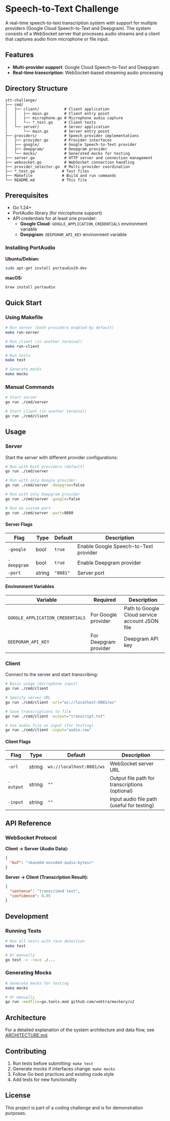 # Speech-to-Text Challenge

A real-time speech-to-text transcription system with support for multiple providers (Google Cloud Speech-to-Text and Deepgram). The system consists of a WebSocket server that processes audio streams and a client that captures audio from microphone or file input.

## Features

- **Multi-provider support**: Google Cloud Speech-to-Text and Deepgram
- **Real-time transcription**: WebSocket-based streaming audio processing

## Directory Structure

```
stt-challenge/
├── cmd/
│   ├── client/           # Client application
│   │   ├── main.go       # Client entry point
│   │   ├── microphone.go # Microphone audio capture
│   │   └── *_test.go     # Client tests
│   └── server/           # Server application
│       └── main.go       # Server entry point
├── providers/            # Speech provider implementations
│   ├── provider.go       # Provider interfaces
│   ├── google/           # Google Speech-to-Text provider
│   ├── deepgram/         # Deepgram provider
│   └── mocks/            # Generated mocks for testing
├── server.go             # HTTP server and connection management
├── websocket.go          # WebSocket connection handling
├── provider_selector.go  # Multi-provider coordination
├── *_test.go            # Test files
├── Makefile             # Build and run commands
└── README.md            # This file
```

## Prerequisites

- Go 1.24+
- PortAudio library (for microphone support)
- API credentials for at least one provider:
  - **Google Cloud**: `GOOGLE_APPLICATION_CREDENTIALS` environment variable
  - **Deepgram**: `DEEPGRAM_API_KEY` environment variable

### Installing PortAudio

**Ubuntu/Debian:**
```bash
sudo apt-get install portaudio19-dev
```

**macOS:**
```bash
brew install portaudio
```

## Quick Start

### Using Makefile

```bash
# Run server (both providers enabled by default)
make run-server

# Run client (in another terminal)
make run-client

# Run tests
make test

# Generate mocks
make mocks
```

### Manual Commands

```bash
# Start server
go run ./cmd/server

# Start client (in another terminal)
go run ./cmd/client
```

## Usage

### Server

Start the server with different provider configurations:

```bash
# Run with both providers (default)
go run ./cmd/server

# Run with only Google provider
go run ./cmd/server -deepgram=false

# Run with only Deepgram provider
go run ./cmd/server -google=false

# Run on custom port
go run ./cmd/server -port=8080
```

#### Server Flags

| Flag | Type | Default | Description |
|------|------|---------|-------------|
| `-google` | bool | `true` | Enable Google Speech-to-Text provider |
| `-deepgram` | bool | `true` | Enable Deepgram provider |
| `-port` | string | `"8081"` | Server port |

#### Environment Variables

| Variable | Required | Description |
|----------|----------|-------------|
| `GOOGLE_APPLICATION_CREDENTIALS` | For Google provider | Path to Google Cloud service account JSON file |
| `DEEPGRAM_API_KEY` | For Deepgram provider | Deepgram API key |

### Client

Connect to the server and start transcribing:

```bash
# Basic usage (microphone input)
go run ./cmd/client

# Specify server URL
go run ./cmd/client -url="ws://localhost:8081/ws"

# Save transcriptions to file
go run ./cmd/client -output="transcript.txt"

# Use audio file as input (for testing)
go run ./cmd/client -input="audio.raw"
```

#### Client Flags

| Flag | Type | Default | Description |
|------|------|---------|-------------|
| `-url` | string | `ws://localhost:8081/ws` | WebSocket server URL |
| `-output` | string | `""` | Output file path for transcriptions (optional) |
| `-input` | string | `""` | Input audio file path (useful for testing) |

## API Reference

### WebSocket Protocol

**Client → Server (Audio Data):**
```json
{
  "buf": "<base64-encoded-audio-bytes>"
}
```

**Server → Client (Transcription Result):**
```json
{
  "sentence": "transcribed text",
  "confidence": 0.95
}
```

## Development

### Running Tests

```bash
# Run all tests with race detection
make test

# Or manually
go test -v -race ./...
```

### Generating Mocks

```bash
# Generate mocks for testing
make mocks

# Or manually
go run -modfile=go.tools.mod github.com/vektra/mockery/v2
```

## Architecture

For a detailed explanation of the system architecture and data flow, see [ARCHITECTURE.md](ARCHITECTURE.md).

## Contributing

1. Run tests before submitting: `make test`
2. Generate mocks if interfaces change: `make mocks`
3. Follow Go best practices and existing code style
4. Add tests for new functionality

## License

This project is part of a coding challenge and is for demonstration purposes.
